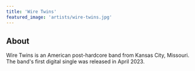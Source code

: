 ```yaml
---
title: 'Wire Twins'
featured_image: 'artists/wire-twins.jpg'
---
```


## About

Wire Twins is an American post-hardcore band from Kansas City, Missouri. The band's first digital single was released in April 2023.

